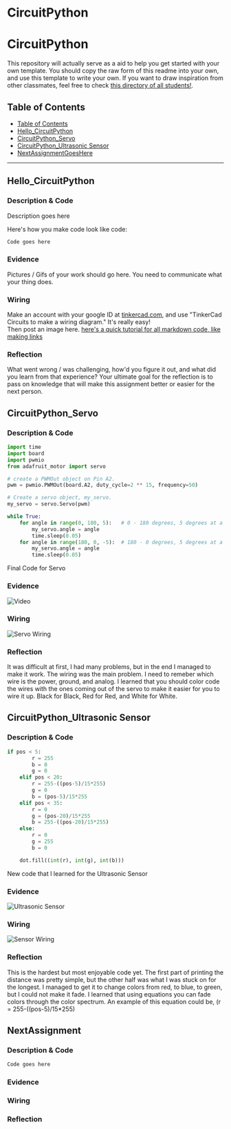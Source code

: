 # CircuitPython

# CircuitPython
This repository will actually serve as a aid to help you get started with your own template.  You should copy the raw form of this readme into your own, and use this template to write your own.  If you want to draw inspiration from other classmates, feel free to check [this directory of all students!](https://github.com/chssigma/Class_Accounts).
## Table of Contents
* [Table of Contents](#TableOfContents)
* [Hello_CircuitPython](#Hello_CircuitPython)
* [CircuitPython_Servo](#CircuitPython_Servo)
* [CircuitPython_Ultrasonic Sensor](#CircuitPython_LCD)
* [NextAssignmentGoesHere](#NextAssignment)
---

## Hello_CircuitPython

### Description & Code
Description goes here

Here's how you make code look like code:

```python
Code goes here

```


### Evidence
Pictures / Gifs of your work should go here.  You need to communicate what your thing does.

### Wiring
Make an account with your google ID at [tinkercad.com](https://www.tinkercad.com/learn/circuits), and use "TinkerCad Circuits to make a wiring diagram."  It's really easy!  
Then post an image here.   [here's a quick tutorial for all markdown code, like making links](https://guides.github.com/features/mastering-markdown/)

### Reflection
What went wrong / was challenging, how'd you figure it out, and what did you learn from that experience?  Your ultimate goal for the reflection is to pass on knowledge that will make this assignment better or easier for the next person.




## CircuitPython_Servo

### Description & Code

```python
import time
import board
import pwmio
from adafruit_motor import servo

# create a PWMOut object on Pin A2.
pwm = pwmio.PWMOut(board.A2, duty_cycle=2 ** 15, frequency=50)

# Create a servo object, my_servo.
my_servo = servo.Servo(pwm)

while True:
    for angle in range(0, 180, 5):   # 0 - 180 degrees, 5 degrees at a time.
        my_servo.angle = angle
        time.sleep(0.05)
    for angle in range(180, 0, -5):  # 180 - 0 degrees, 5 degrees at a time.
        my_servo.angle = angle
        time.sleep(0.05)

```
 Final Code for Servo

### Evidence

![Video](https://user-images.githubusercontent.com/90460146/133450204-ae1c807d-1da8-4b4b-83ce-24062d0f11ea.gif)

### Wiring

![Servo Wiring](https://user-images.githubusercontent.com/90460146/133452674-86a69bfd-a632-4746-9df8-652005c39daa.png)


### Reflection

It was difficult at first, I had many problems, but in the end I managed to make it work. The wiring was the main problem. I need to remeber which wire is the power, ground, and analog. I learned that you should color code the wires with the ones coming out of the servo to make it easier for you to wire it up. Black for Black, Red for Red, and White for White.


## CircuitPython_Ultrasonic Sensor

### Description & Code

```python
if pos < 5:
        r = 255
        b = 0
        g = 0
    elif pos < 20:
        r = 255-((pos-5)/15*255)
        g = 0
        b = (pos-5)/15*255
    elif pos < 35:
        r = 0
        g = (pos-20)/15*255
        b = 255-((pos-20)/15*255)
    else:
        r = 0
        g = 255
        b = 0

    dot.fill((int(r), int(g), int(b)))

```
New code that I learned for the Ultrasonic Sensor



### Evidence

![Ultrasonic Sensor](https://user-images.githubusercontent.com/90460146/134684198-699c4519-523b-4a43-93d7-e3daae6c354a.gif)



### Wiring

![Sensor Wiring](https://user-images.githubusercontent.com/90460146/134685297-a3c4821e-796a-41b9-bf62-2e5d38b66366.png)


### Reflection

This is the hardest but most enjoyable code yet. The first part of printing the distance was pretty simple, but the other half was what I was stuck on for the longest. I managed to get it to change colors from red, to blue, to green, but I could not make it fade. I learned that using equations you can fade colors through the color spectrum. An example of this equation could be, (r = 255-((pos-5)/15*255)



## NextAssignment

### Description & Code

```python
Code goes here

```

### Evidence

### Wiring

### Reflection
